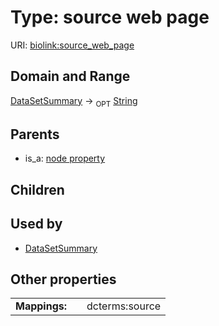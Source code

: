 
# Type: source web page




URI: [biolink:source_web_page](https://w3id.org/biolink/vocab/source_web_page)


## Domain and Range

[DataSetSummary](DataSetSummary.md) ->  <sub>OPT</sub> [String](type/String.md)

## Parents

 *  is_a: [node property](node_property.md)

## Children


## Used by

 * [DataSetSummary](DataSetSummary.md)

## Other properties

|  |  |  |
| --- | --- | --- |
| **Mappings:** | | dcterms:source |

